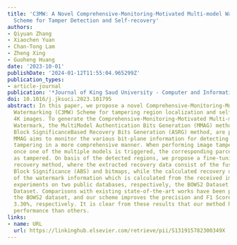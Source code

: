 ```yaml
---
title: 'C3MW: A Novel Comprehensive-Monitoring-Motivated Multi-model Watermarking
  Scheme for Tamper Detection and Self-recovery'
authors:
- Qiyuan Zhang
- Xiaochen Yuan
- Chan-Tong Lam
- Zheng Xing
- Guoheng Huang
date: '2023-10-01'
publishDate: '2024-01-12T11:55:04.965299Z'
publication_types:
- article-journal
publication: '*Journal of King Saud University - Computer and Information Sciences*'
doi: 10.1016/j.jksuci.2023.101795
abstract: In this paper, we propose a novel Comprehensive-Monitoring-Motivated Multi-model
  Watermarking (C3MW) Scheme for tampering region localization and self-recovery for
  4K images. To generate the Comprehensive-Monitoring-Motivated Multi-model (C3M)
  Watermark, the MultiModel Authentication Bits Generation (MMAG) method and the Adaptive
  Block SignificanceBased Recovery Bits Generation (ASRG) method, are proposed. The
  MMAG aims to monitor the various bit-plane information for detecting the possible
  tampering in a more comprehensive manner. When performing image tampering detection,
  once one of the multiple models is triggered, the corresponding parcel will be marked
  as tampered. On basis of the detected regions, we propose a fine-tuning-based image
  recovery method, where the extracted recovery data consist of the fused Adaptive
  Block Significance (ABS) and bitmaps, while the calculated recovery data consist
  of the watermark information which is calculated from the received image. We conduct
  experiments on two public databases, respectively, the BOWS2 Dataset and the LIU4K-v2
  Dataset. Comparisons with existing state-of-the-art works have been performed on
  the BOWS2 dataset, and our scheme improves the precision and F1 Score by 7.27% and
  3.30%, respectively. It is clear from these results that our method has a better
  performance than others.
links:
- name: URL
  url: https://linkinghub.elsevier.com/retrieve/pii/S131915782300349X
---
```


